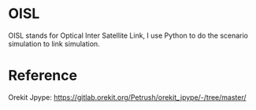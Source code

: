 # OISL

OISL stands for Optical Inter Satellite Link, I use Python to do the scenario simulation to link simulation.



# Reference
Orekit Jpype: https://gitlab.orekit.org/Petrush/orekit_jpype/-/tree/master/
